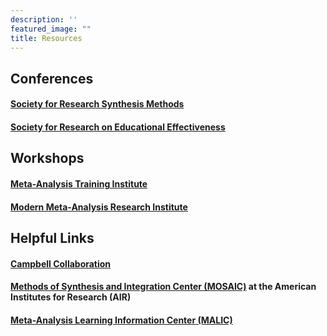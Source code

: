 ```yaml
---
description: ''
featured_image: ""
title: Resources
---
```


## Conferences

#### [Society for Research Synthesis Methods](http://www.srsm.org/)

#### [Society for Research on Educational Effectiveness](https://www.sree.org/)

## Workshops

#### [Meta-Analysis Training Institute](https://www.meta-analysis-training-institute.com/)

#### [Modern Meta-Analysis Research Institute](https://www.meta-analysis-research-institute.com/)

## Helpful Links

#### [Campbell Collaboration](https://www.campbellcollaboration.org/)

#### [Methods of Synthesis and Integration Center (MOSAIC)](https://www.air.org/centers/mosaic) at the American Institutes for Research (AIR)

#### [Meta-Analysis Learning Information Center (MALIC)](https://www.meta-analysis-learning-information-center.com/)

